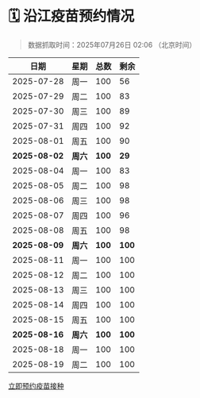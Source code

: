 # 🗓️ 沿江疫苗预约情况

> 数据抓取时间：2025年07月26日 02:06 （北京时间）

| 日期 | 星期 | 总数 | 剩余 |
|------|------|------|------|
| 2025-07-28 | 周一 | 100 | 56 |
| 2025-07-29 | 周二 | 100 | 83 |
| 2025-07-30 | 周三 | 100 | 89 |
| 2025-07-31 | 周四 | 100 | 92 |
| 2025-08-01 | 周五 | 100 | 90 |
| **2025-08-02** | **周六** | **100** | **29** |
| 2025-08-04 | 周一 | 100 | 83 |
| 2025-08-05 | 周二 | 100 | 98 |
| 2025-08-06 | 周三 | 100 | 98 |
| 2025-08-07 | 周四 | 100 | 96 |
| 2025-08-08 | 周五 | 100 | 98 |
| **2025-08-09** | **周六** | **100** | **100** |
| 2025-08-11 | 周一 | 100 | 100 |
| 2025-08-12 | 周二 | 100 | 100 |
| 2025-08-13 | 周三 | 100 | 100 |
| 2025-08-14 | 周四 | 100 | 100 |
| 2025-08-15 | 周五 | 100 | 100 |
| **2025-08-16** | **周六** | **100** | **100** |
| 2025-08-18 | 周一 | 100 | 100 |
| 2025-08-19 | 周二 | 100 | 100 |


<div class="button-container">
<a class="btn" href="http://yfzweb.ishequ.net/#/login" target="_blank">立即预约疫苗接种</a>
</div>
